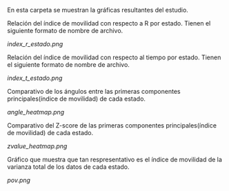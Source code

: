 En esta carpeta se muestran la gráficas resultantes del estudio.

Relación del índice de movilidad con respecto a R por estado. Tienen el siguiente formato de nombre de archivo.

*index_r_estado.png*

Relación del índice de movilidad con respecto al tiempo por estado. Tienen el siguiente formato de nombre de archivo.

*index_t_estado.png*

Comparativo de los ángulos entre las primeras componentes principales(índice de movilidad) de cada estado.

*angle_heatmap.png*

Comparativo del Z-score de las primeras componentes principales(índice de movilidad) de cada estado.

*zvalue_heatmap.png*

Gráfico que muestra que tan respresentativo es el índice de movilidad de la varianza total de los datos de cada estado.

*pov.png*
